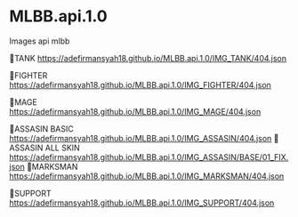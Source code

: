 # MLBB.api.1.0
Images api mlbb

🔰TANK
https://adefirmansyah18.github.io/MLBB.api.1.0/IMG_TANK/404.json

🔰FIGHTER
https://adefirmansyah18.github.io/MLBB.api.1.0/IMG_FIGHTER/404.json

🔰MAGE
https://adefirmansyah18.github.io/MLBB.api.1.0/IMG_MAGE/404.json

🔰ASSASIN BASIC
https://adefirmansyah18.github.io/MLBB.api.1.0/IMG_ASSASIN/404.json
🔰ASSASIN ALL SKIN
https://adefirmansyah18.github.io/MLBB.api.1.0/IMG_ASSASIN/BASE/01_FIX.json
🔰MARKSMAN
https://adefirmansyah18.github.io/MLBB.api.1.0/IMG_MARKSMAN/404.json

🔰SUPPORT
https://adefirmansyah18.github.io/MLBB.api.1.0/IMG_SUPPORT/404.json



